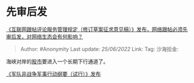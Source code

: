 # 先审后发
[《互联网跟帖评论服务管理规定（修订草案征求意见稿）》发布，网络跟帖必须先审后发，对网络生态会有何影响？](https://www.zhihu.com/question/538207120/answer/2533783400)

> Author: #Anonymity
> Last update: *25/06/2022*
> Link:
> Tag:
> 沙海拾金:

海峡对岸的[股市](https://www.zhihu.com/search?q=%E8%82%A1%E5%B8%82&search_source=Entity&hybrid_search_source=Entity&hybrid_search_extra=%7B%22sourceType%22%3A%22answer%22%2C%22sourceId%22%3A2533783400%7D)要进入一个长期下行通道了。

[《军队非战争军事行动纲要（试行）》发布​](https://link.zhihu.com/?target=http%3A//military.people.com.cn/n1/2022/0614/c1011-32445870.html)
